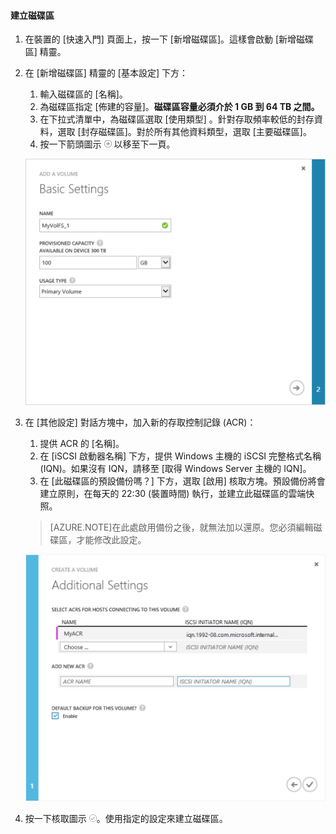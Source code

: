 <properties 
   pageTitle="建立磁碟區"
   description="說明如何在 StorSimple 裝置上新增磁碟區。"
   services="storsimple"
   documentationCenter="NA"
   authors="SharS"
   manager="adinah"
   editor="tysonn" />
<tags 
   ms.service="storsimple"
   ms.devlang="NA"
   ms.topic="article"
   ms.tgt_pltfrm="NA"
   ms.workload="TBD"
   ms.date="04/28/15"
   ms.author="v-sharos" />

#### 建立磁碟區

1. 在裝置的 [快速入門] 頁面上，按一下 [新增磁碟區]。這樣會啟動 [新增磁碟區] 精靈。

2. 在 [新增磁碟區] 精靈的 [基本設定] 下方：
   1. 輸入磁碟區的 [名稱]。
   2. 為磁碟區指定 [佈建的容量]。**磁碟區容量必須介於 1 GB 到 64 TB 之間。**
   3. 在下拉式清單中，為磁碟區選取 [使用類型] 。針對存取頻率較低的封存資料，選取 [封存磁碟區]。對於所有其他資料類型，選取 [主要磁碟區]。
   4. 按一下箭頭圖示 ![arrow-icon](./media/storsimple-create-volume/HCS_ArrowIcon-include.png) 以移至下一頁。

     ![新增磁碟區](./media/storsimple-create-volume/HCS_AddVolume1M-include.png)

3. 在 [其他設定] 對話方塊中，加入新的存取控制記錄 (ACR)：
   1. 提供 ACR 的 [名稱]。
   2. 在 [iSCSI 啟動器名稱] 下方，提供 Windows 主機的 iSCSI 完整格式名稱 (IQN)。如果沒有 IQN，請移至 [取得 Windows Server 主機的 IQN][](#get-the-iqn-of-a-windows-server-host)。
   3. 在 [此磁碟區的預設備份嗎？] 下方，選取 [啟用] 核取方塊。預設備份將會建立原則，在每天的 22:30 (裝置時間) 執行，並建立此磁碟區的雲端快照。

     >[AZURE.NOTE]在此處啟用備份之後，就無法加以還原。您必須編輯磁碟區，才能修改此設定。

     ![新增磁碟區](./media/storsimple-create-volume/HCs_AddVolume2M-include.png)

4. 按一下核取圖示 ![核取圖示](./media/storsimple-create-volume/HCS_CheckIcon-include.png)。使用指定的設定來建立磁碟區。

<!---HONumber=58-->